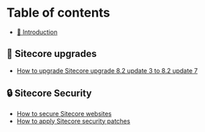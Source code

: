 # Table of contents

* [🏡 Introduction](README.md)

## 🧰 Sitecore upgrades

* [How to upgrade Sitecore upgrade 8.2 update 3 to 8.2 update 7](sitecore-upgrades/how-to-upgrade-sitecore-8-2-update-3-to-8-2-update-7.md)

## 🔒 Sitecore Security

* [How to secure Sitecore websites](sitecore-security/how-to-secure-sitecore-websites.md)
* [How to apply Sitecore security patches](sitecore-security/how-to-apply-sitecore-security-patches.md)
